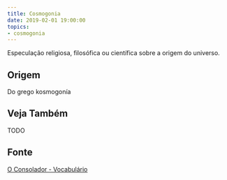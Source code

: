 ```yaml
---
title: Cosmogonia
date: 2019-02-01 19:00:00
topics:
- cosmogonia
---
```


Especulação religiosa, filosófica ou científica sobre a origem do universo.

## Origem
Do grego kosmogonía

## Veja Também
TODO

## Fonte
[O Consolador - Vocabulário](http://www.oconsolador.com.br/linkfixo/vocabulario/principal.html)


